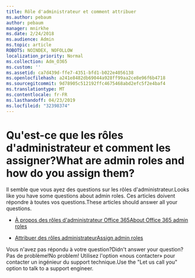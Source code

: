 ```yaml
---
title: Rôle d'administrateur et comment attribuer
ms.author: pebaum
author: pebaum
manager: mnirkhe
ms.date: 2/24/2018
ms.audience: Admin
ms.topic: article
ROBOTS: NOINDEX, NOFOLLOW
localization_priority: Normal
ms.collection: Adm_O365
ms.custom: ''
ms.assetid: ca7d439d-ffe7-4351-bfd1-b022e4056138
ms.openlocfilehash: a241e8482db69044a928ff99aa2ce8e96f6b4718
ms.sourcegitcommit: 9d78905c512192ffc4675468abd2efc5f2e4baf4
ms.translationtype: MT
ms.contentlocale: fr-FR
ms.lasthandoff: 04/23/2019
ms.locfileid: "32398374"
---
```

# <a name="what-are-admin-roles-and-how-do-you-assign-them"></a><span data-ttu-id="2aff5-102">Qu'est-ce que les rôles d'administrateur et comment les assigner?</span><span class="sxs-lookup"><span data-stu-id="2aff5-102">What are admin roles and how do you assign them?</span></span>

<span data-ttu-id="2aff5-103">Il semble que vous ayez des questions sur les rôles d'administrateur.</span><span class="sxs-lookup"><span data-stu-id="2aff5-103">Looks like you have some questions about admin roles.</span></span> <span data-ttu-id="2aff5-104">Ces articles doivent répondre à toutes vos questions.</span><span class="sxs-lookup"><span data-stu-id="2aff5-104">These articles should answer all your questions.</span></span>
  
- [<span data-ttu-id="2aff5-105">À propos des rôles d'administrateur Office 365</span><span class="sxs-lookup"><span data-stu-id="2aff5-105">About Office 365 admin roles</span></span>](https://support.office.com/article/About-Office-365-admin-roles-da585eea-f576-4f55-a1e0-87090b6aaa9d.aspx)
    
- [<span data-ttu-id="2aff5-106">Attribuer des rôles administrateur</span><span class="sxs-lookup"><span data-stu-id="2aff5-106">Assign admin roles</span></span>](https://support.office.com/article/assign-eac4d046-1afd-4f1a-85fc-8219c79e1504.aspx)
    
<span data-ttu-id="2aff5-107">Vous n'avez pas répondu à votre question?</span><span class="sxs-lookup"><span data-stu-id="2aff5-107">Didn't answer your question?</span></span> <span data-ttu-id="2aff5-108">Pas de problème!</span><span class="sxs-lookup"><span data-stu-id="2aff5-108">No problem!</span></span> <span data-ttu-id="2aff5-109">Utilisez l'option «nous contacter» pour contacter un ingénieur du support technique.</span><span class="sxs-lookup"><span data-stu-id="2aff5-109">Use the "Let us call you" option to talk to a support engineer.</span></span>
  

